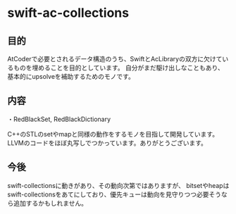 # swift-ac-collections

## 目的

AtCoderで必要とされるデータ構造のうち、SwiftとAcLibraryの双方に欠けているものを埋めることを目的としています。
自分がまだ駆け出しなこともあり、基本的にupsolveを補助するためのモノです。

## 内容

・RedBlackSet, RedBlackDictionary

C++のSTLのsetやmapと同様の動作をするモノを目指して開発しています。
LLVMのコードをほぼ丸写しでつかっています。ありがとうございます。

## 今後

swift-collectionsに動きがあり、その動向次第ではありますが、
bitsetやheapはswift-collectionsをあてにしており、優先キューは動向を見守りつつ必要そうなら追加するかもしれません。

